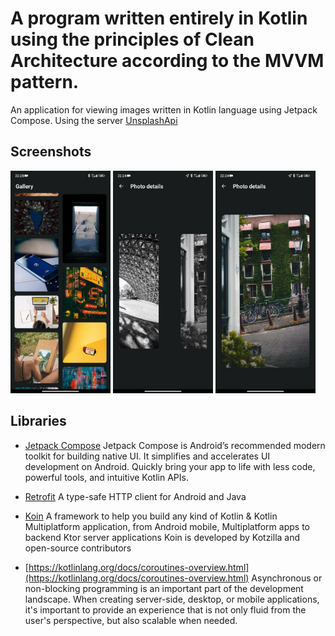 # A program written entirely in Kotlin using the principles of Clean Architecture according to the MVVM pattern.

An application for viewing images written in Kotlin language using Jetpack Compose.
Using the server [UnsplashApi](https://unsplash.com/documentation#creating-a-developer-account)

## Screenshots

[<img src="meta/android/screenshots/screenshot_1.png" width=160>](meta/android/screenshots/screenshot_1.png)
[<img src="meta/android/screenshots/screenshot_2.png" width=160>](meta/android/screenshots/screenshot_2.png)
[<img src="meta/android/screenshots/screenshot_3.png" width=160>](meta/android/screenshots/screenshot_3.png)

## Libraries

* [Jetpack Compose](https://developer.android.com/jetpack/compose) Jetpack Compose is Android’s
  recommended modern toolkit for building native UI. It simplifies and accelerates UI development on
  Android. Quickly bring your app to life with less code, powerful tools, and intuitive Kotlin APIs.

* [Retrofit](https://square.github.io/retrofit/) A type-safe HTTP client for Android and Java

* [Koin](https://insert-koin.io/docs/quickstart/android/) A framework to help you build any kind of
  Kotlin & Kotlin Multiplatform application, from Android mobile, Multiplatform apps to backend Ktor
  server applications Koin is developed by Kotzilla and open-source contributors

* [https://kotlinlang.org/docs/coroutines-overview.html](https://kotlinlang.org/docs/coroutines-overview.html)
  Asynchronous or non-blocking programming is an important part of the development landscape. When
  creating server-side, desktop, or mobile applications, it's important to provide an experience
  that is not only fluid from the user's perspective, but also scalable when needed.
